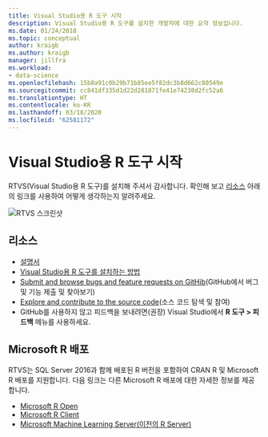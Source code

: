 ```yaml
---
title: Visual Studio용 R 도구 시작
description: Visual Studio용 R 도구를 설치한 개발자에 대한 요약 정보입니다.
ms.date: 01/24/2018
ms.topic: conceptual
author: kraigb
ms.author: kraigb
manager: jillfra
ms.workload:
- data-science
ms.openlocfilehash: 15b8a91c0b29b71b85ee5f82dc3b8d662c80549e
ms.sourcegitcommit: cc841df335d1d22d281871fe41e74238d2fc52a6
ms.translationtype: HT
ms.contentlocale: ko-KR
ms.lasthandoff: 03/18/2020
ms.locfileid: "62581172"
---
```

# <a name="welcome-to-r-tools-for-visual-studio"></a>Visual Studio용 R 도구 시작

RTVS(Visual Studio용 R 도구)를 설치해 주셔서 감사합니다. 확인해 보고 [리소스](#resources) 아래의 링크를 사용하여 어떻게 생각하는지 알려주세요.

![RTVS 스크린샷](media/installer-screenshot.png)

## <a name="resources"></a>리소스

- [설명서](index.md)
- [Visual Studio용 R 도구를 설치하는 방법](installing-r-tools-for-visual-studio.md)
- [Submit and browse bugs and feature requests on GitHib](https://github.com/Microsoft/RTVS/issues)(GitHub에서 버그 및 기능 제출 및 찾아보기)
- [Explore and contribute to the source code](https://github.com/Microsoft/RTVS/blob/master/LICENSE)(소스 코드 탐색 및 참여)
- GitHub를 사용하지 않고 피드백을 보내려면(권장) Visual Studio에서 **R 도구 > 피드백** 메뉴를 사용하세요.

## <a name="microsoft-r-distributions"></a>Microsoft R 배포

RTVS는 SQL Server 2016과 함께 배포된 R 버전을 포함하여 CRAN R 및 Microsoft R 배포를 지원합니다. 다음 링크는 다른 Microsoft R 배포에 대한 자세한 정보를 제공합니다.

- [Microsoft R Open](https://mran.microsoft.com/download/)
- [Microsoft R Client](/machine-learning-server/r-client/what-is-microsoft-r-client)
- [Microsoft Machine Learning Server(이전의 R Server)](/machine-learning-server/)
